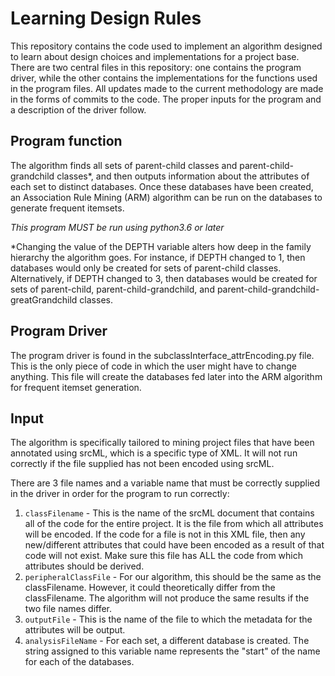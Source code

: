 # Learning Design Rules
This repository contains the code used to implement an algorithm designed to learn about design choices and implementations for a project base. There are two central files in this repository: one contains the program driver, while the other contains the implementations for the functions used in the program files. All updates made to the current methodology are made in the forms of commits to the code. The proper inputs for the program and a description of the driver follow.

## Program function
The algorithm finds all sets of parent-child classes and parent-child-grandchild classes*, and then outputs information about the attributes of each set to distinct databases. Once these databases have been created, an Association Rule Mining (ARM) algorithm can be run on the databases to generate frequent itemsets.

_*This program MUST be run using python3.6 or later*_

*Changing the value of the DEPTH variable alters how deep in the family hierarchy the algorithm goes. For instance, if DEPTH changed to 1, then databases would only be created for sets of parent-child classes. Alternatively, if DEPTH changed to 3, then databases would be created for sets of parent-child, parent-child-grandchild, and parent-child-grandchild-greatGrandchild classes.

## Program Driver
The program driver is found in the subclassInterface_attrEncoding.py file. This is the only piece of code in which the user might have to change anything. This file will create the databases fed later into the ARM algorithm for frequent itemset generation.

## Input
The algorithm is specifically tailored to mining project files that have been annotated using srcML, which is a specific type of XML. It will not run correctly if the file supplied has not been encoded using srcML.

There are 3 file names and a variable name that must be correctly supplied in the driver in order for the program to run correctly:
  1. `classFilename` - This is the name of the srcML document that contains all of the code for the entire project. It is the file from which all attributes will be encoded. If the code for a file is not in this XML file, then any new/different attributes that could have been encoded as a result of that code will not exist. Make sure this file has ALL the code from which attributes should be derived.
  2. `peripheralClassFile` - For our algorithm, this should be the same as the classFilename. However, it could theoretically differ from the classFilename. The algorithm will not produce the same results if the two file names differ. 
  3. `outputFile` - This is the name of the file to which the metadata for the attributes will be output. 
  4. `analysisFileName` - For each set, a different database is created. The string assigned to this variable name represents the "start" of the name for each of the databases. 


  

